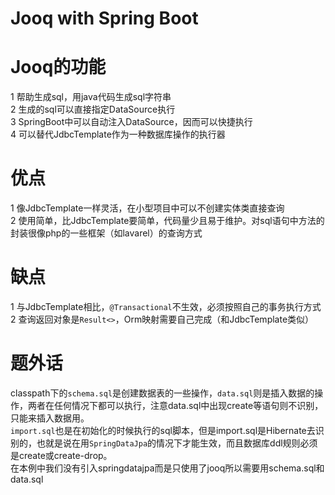 # Jooq with Spring Boot
# Jooq的功能
1 帮助生成sql，用java代码生成sql字符串   
2 生成的sql可以直接指定DataSource执行  
3 SpringBoot中可以自动注入DataSource，因而可以快捷执行  
4 可以替代JdbcTemplate作为一种数据库操作的执行器  
# 优点
1 像JdbcTemplate一样灵活，在小型项目中可以不创建实体类直接查询  
2 使用简单，比JdbcTemplate要简单，代码量少且易于维护。对sql语句中方法的封装很像php的一些框架（如lavarel）的查询方式    
# 缺点
1 与JdbcTemplate相比，`@Transactional`不生效，必须按照自己的事务执行方式
2 查询返回对象是`Result<>`，Orm映射需要自己完成（和JdbcTemplate类似）
# 题外话
classpath下的`schema.sql`是创建数据表的一些操作，`data.sql`则是插入数据的操作，两者在任何情况下都可以执行，注意data.sql中出现create等语句则不识别，只能来插入数据用。  
`import.sql`也是在初始化的时候执行的sql脚本，但是import.sql是Hibernate去识别的，也就是说在用`SpringDataJpa`的情况下才能生效，而且数据库ddl规则必须是create或create-drop。  
在本例中我们没有引入springdatajpa而是只使用了jooq所以需要用schema.sql和data.sql